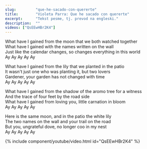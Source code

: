 ```yaml
---
slug:         "que-he-sacado-con-quererte"
title:        "Violeta Parra: Que he sacado con quererte"
excerpt:      "Tekst pesme, tj. prevod na engleski."
description:  ""
videos: ["QsEEwHBr2K4"]
---
```


What have I gained from the moon that we both watched together  
What have I gained with the names written on the wall  
Just like the calendar changes, so changes everything in this world  
Ay Ay Ay Ay Ay  

What have I gained from the lily that we planted in the patio  
It wasn't just one who was planting it, but two lovers  
Gardener, your garden has not changed with time  
Ay Ay Ay Ay Ay  

What have I gained from the shadow of the aromo tree for a witness  
And the trace of four feet by the road side  
What have I gained from loving you, little carnation in bloom  
Ay Ay Ay Ay Ay  

Here is the same moon, and in the patio the white lily  
The two names on the wall and your trail on the road  
But you, ungrateful dove, no longer coo in my nest  
Ay Ay Ay Ay Ay  

{% include component/youtube/video.html id="QsEEwHBr2K4" %}